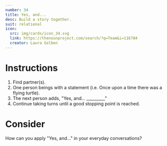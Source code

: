 ```yaml
---
number: 34
title: Yes, and...
desc: Build a story together.
suit: relational
icon:
  src: img/cards/icon_34.svg
  link: https://thenounproject.com/search/?q=Team&i=116784
  creator: Laura Golben
---
```

# Instructions
1. Find partner(s).
2. One person beings with a statement (i.e. Once upon a time there was a flying turtle).
3. The next person adds, "Yes, and... _________"
4. Continue taking turns until a good stopping point is reached.

# Consider
How can you apply "Yes, and..." in your everyday conversations?

